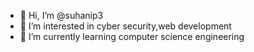 - 👋 Hi, I’m @suhanip3
- 👀 I’m interested in cyber security,web development
- 🌱 I’m currently learning computer science engineering

<!---
suhanip3/suhanip3 is a ✨ special ✨ repository because its `suhx.md` (this file) appears on your GitHub profile.
You can click the Preview link to take a look at your changes.
--->
